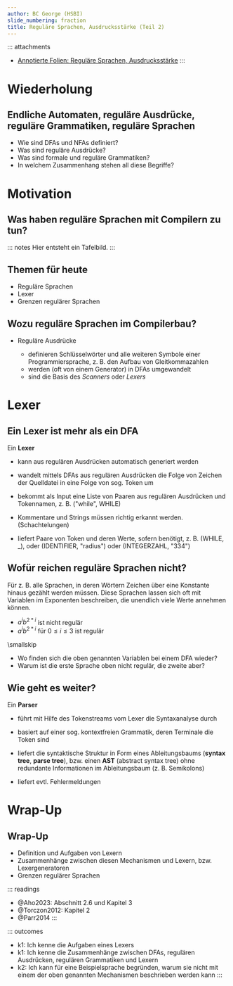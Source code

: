 ```yaml
---
author: BC George (HSBI)
slide_numbering: fraction
title: Reguläre Sprachen, Ausdrucksstärke (Teil 2)
---
```


::: attachments
-   [Annotierte Folien: Reguläre Sprachen,
    Ausdrucksstärke](https://github.com/Compiler-CampusMinden/AnnotatedSlides/blob/master/lexing_regular2.ann.ba.pdf)
:::

# Wiederholung

## Endliche Automaten, reguläre Ausdrücke, reguläre Grammatiken, reguläre Sprachen

-   Wie sind DFAs und NFAs definiert?
-   Was sind reguläre Ausdrücke?
-   Was sind formale und reguläre Grammatiken?
-   In welchem Zusammenhang stehen all diese Begriffe?



# Motivation

## Was haben reguläre Sprachen mit Compilern zu tun?

::: notes
Hier entsteht ein Tafelbild.
:::

## Themen für heute

-   Reguläre Sprachen
-   Lexer
-   Grenzen regulärer Sprachen

## Wozu reguläre Sprachen im Compilerbau?

-   Reguläre Ausdrücke

    -   definieren Schlüsselwörter und alle weiteren Symbole einer
        Programmiersprache, z. B. den Aufbau von Gleitkommazahlen
    -   werden (oft von einem Generator) in DFAs umgewandelt
    -   sind die Basis des *Scanners* oder *Lexers*

# Lexer

## Ein Lexer ist mehr als ein DFA

Ein **Lexer**

-   kann aus regulären Ausdrücken automatisch generiert werden

-   wandelt mittels DFAs aus regulären Ausdrücken die Folge von Zeichen der
        Quelldatei in eine Folge von sog. Token um

-   bekommt als Input eine Liste von Paaren aus regulären Ausdrücken und
        Tokennamen, z. B. ("while", WHILE)

-   Kommentare und Strings müssen richtig erkannt werden. (Schachtelungen)

-   liefert Paare von Token und deren Werte, sofern benötigt, z. B. (WHILE, \_),
        oder (IDENTIFIER, "radius") oder (INTEGERZAHL, "334")


## Wofür reichen reguläre Sprachen nicht?

Für z. B. alle Sprachen, in deren Wörtern Zeichen über eine Konstante hinaus gezählt
werden müssen. Diese Sprachen lassen sich oft mit Variablen im Exponenten
beschreiben, die unendlich viele Werte annehmen können.

-   $a^ib^{2*i}$ ist nicht regulär
-   $a^ib^{2*i}$ für $0 \leq i \leq 3$ ist regulär

\smallskip

-   Wo finden sich die oben genannten Variablen bei einem DFA wieder?
-   Warum ist die erste Sprache oben nicht regulär, die zweite aber?


## Wie geht es weiter?

Ein **Parser**

-   führt mit Hilfe des Tokenstreams vom Lexer die Syntaxanalyse durch

-   basiert auf einer sog. kontextfreien Grammatik, deren Terminale die Token
        sind

-   liefert die syntaktische Struktur in Form eines Ableitungsbaums (**syntax
        tree**, **parse tree**), bzw. einen **AST** (abstract syntax tree) ohne
        redundante Informationen im Ableitungsbaum (z. B. Semikolons)

-   liefert evtl. Fehlermeldungen

# Wrap-Up

## Wrap-Up

-   Definition und Aufgaben von Lexern
-   Zusammenhänge zwischen diesen Mechanismen und Lexern, bzw. Lexergeneratoren
-   Grenzen regulärer Sprachen

::: readings
-   @Aho2023: Abschnitt 2.6 und Kapitel 3
-   @Torczon2012: Kapitel 2
-   @Parr2014
:::

::: outcomes
-   k1: Ich kenne die Aufgaben eines Lexers
-   k1: Ich kenne die Zusammenhänge zwischen DFAs, regulären Ausdrücken, regulären Grammatiken und Lexern
-   k2: Ich kann für eine Beispielsprache begründen, warum sie nicht mit einem der oben genannten
    Mechanismen beschrieben werden kann
:::
